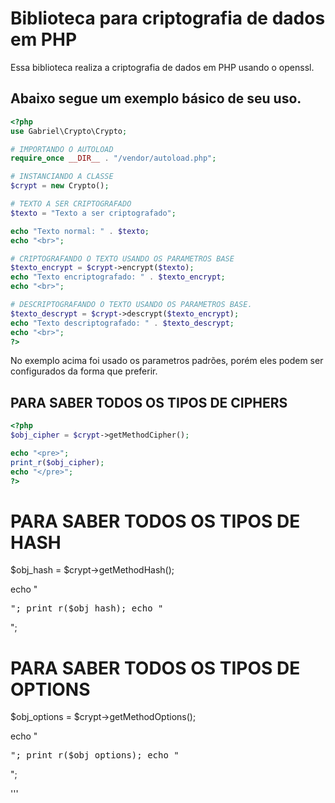 # Biblioteca para criptografia de dados em PHP

Essa biblioteca realiza a criptografia de dados em PHP usando o openssl.

## Abaixo segue um exemplo básico de seu uso.
```php
<?php
use Gabriel\Crypto\Crypto;

# IMPORTANDO O AUTOLOAD
require_once __DIR__ . "/vendor/autoload.php";

# INSTANCIANDO A CLASSE
$crypt = new Crypto();

# TEXTO A SER CRIPTOGRAFADO
$texto = "Texto a ser criptografado";

echo "Texto normal: " . $texto;
echo "<br>";

# CRIPTOGRAFANDO O TEXTO USANDO OS PARAMETROS BASE
$texto_encrypt = $crypt->encrypt($texto);
echo "Texto encriptografado: " . $texto_encrypt;
echo "<br>";

# DESCRIPTOGRAFANDO O TEXTO USANDO OS PARAMETROS BASE.
$texto_descrypt = $crypt->descrypt($texto_encrypt);
echo "Texto descriptografado: " . $texto_descrypt;
echo "<br>";
?>
```
No exemplo acima foi usado os parametros padrões, porém eles podem ser configurados da forma que preferir.

## PARA SABER TODOS OS TIPOS DE CIPHERS
```php
<?php
$obj_cipher = $crypt->getMethodCipher();

echo "<pre>";
print_r($obj_cipher);
echo "</pre>";
?>
```
# PARA SABER TODOS OS TIPOS DE HASH
$obj_hash = $crypt->getMethodHash();

echo "<pre>";
print_r($obj_hash);
echo "</pre>";

# PARA SABER TODOS OS TIPOS DE OPTIONS
$obj_options = $crypt->getMethodOptions();

echo "<pre>";
print_r($obj_options);
echo "</pre>";


'''
